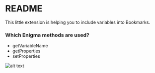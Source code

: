 # README #

This little extension is helping you to include variables into Bookmarks.

### Which Enigma methods are used? ###

* getVariableName
* getProperties
* setProperties

![alt text](https://github.com/pamaxeed/ql-ext-variable-bookmark/blob/master/screenshot.PNG)
